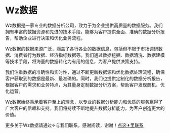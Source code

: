 # Wz数据

Wz数据是一家专业的数据分析公司，致力于为企业提供高质量的数据服务。我们拥有丰富的数据资源和先进的技术手段，能够为客户提供全面、准确的数据分析报告，帮助企业进行决策和优化业务流程。

Wz数据的数据来源广泛，涵盖了各行各业的数据信息，包括但不限于市场调研数据、消费者行为数据、经济指标数据等。我们通过数据挖掘、数据清洗、数据建模等技术手段，将海量的数据转化为有用的信息，为客户提供决策支持。

我们注重数据的准确性和实时性，通过不断更新数据源和优化数据处理流程，确保客户获取到的数据是最新、最准确的。同时，我们也提供定制化的数据分析报告，根据客户的需求和业务特点，为其量身定制数据分析方案，帮助客户发现商机、优化运营。

Wz数据始终秉承着客户至上的理念，以专业的数据分析能力和优质的服务赢得了广大客户的信赖和支持。我们将持续不断地提升数据分析能力，为客户创造更大的价值。

更多关于Wz数据请通过✈与我们联系，感谢阅读，谢谢！[点这✈里联系](https://sms.k02.cc)